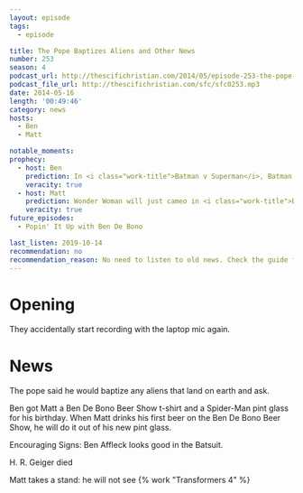 ```yaml
---
layout: episode
tags:
  - episode

title: The Pope Baptizes Aliens and Other News
number: 253
season: 4
podcast_url: http://thescifichristian.com/2014/05/episode-253-the-pope-baptizes-aliens-and-other-news/
podcast_file_url: http://thescifichristian.com/sfc/sfc0253.mp3
date: 2014-05-16
length: '00:49:46'
category: news
hosts:
  - Ben
  - Matt

notable_moments: 
prophecy:
  - host: Ben
    prediction: In <i class="work-title">Batman v Superman</i>, Batman will see Superman as a threat because of the rampant destruction he caused.
    veracity: true
  - host: Matt
    prediction: Wonder Woman will just cameo in <i class="work-title">Batman v Superman</i>
    veracity: true
future_episodes:
  - Popin' It Up with Ben De Bono 

last_listen: 2019-10-14
recommendation: no
recommendation_reason: No need to listen to old news. Check the guide for what's interesting in hindsight.
---
```

# Opening
They accidentally start recording with the laptop mic again.



# News
The pope said he would baptize any aliens that land on earth and ask.

Ben got Matt a Ben De Bono Beer Show t-shirt and a Spider-Man pint glass for his birthday. When Matt drinks his first beer on the Ben De Bono Beer Show, he will do it out of his new pint glass.

Encouraging Signs: Ben Affleck looks good in the Batsuit.

H. R. Geiger died

Matt takes a stand: he will not see {% work "Transformers 4" %}